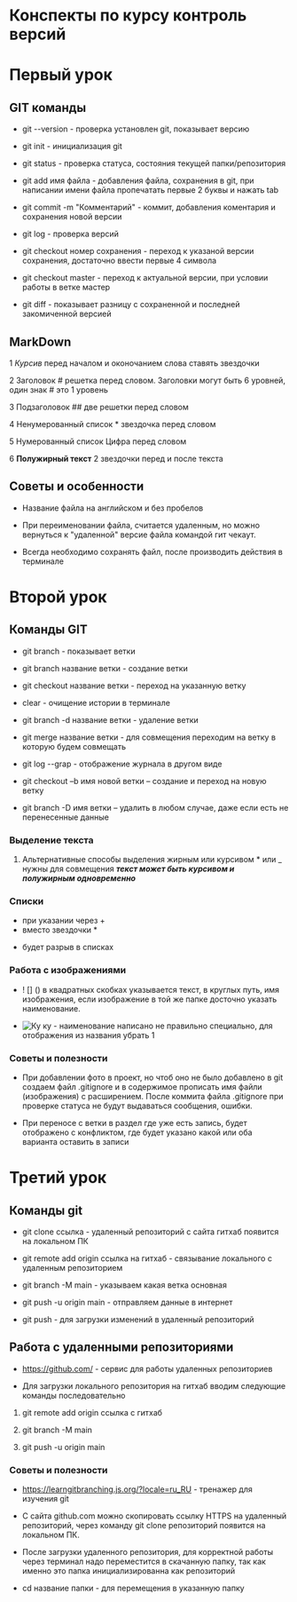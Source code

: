 # Конспекты по курсу контроль версий

# Первый урок

## GIT команды

* git --version - проверка установлен git, показывает версию

* git init - инициализация git

* git status - проверка статуса, состояния текущей папки/репозитория

* git add имя файла - добавления файла, сохранения в git, при написании имени файла пропечатать первые 2 буквы и нажать tab

* git commit -m "Комментарий" - коммит, добавления коментария и сохранения новой версии

* git log - проверка версий

* git checkout номер сохранения - переход к указаной версии сохранения, достаточно ввести первые 4 символа

* git checkout master - переход к актуальной версии, при условии работы в ветке мастер

* git diff - показывает разницу с сохраненной и последней закомиченной версией


## MarkDown

1 *Курсив* перед началом и оконочанием слова ставять звездочки

2 Заголовок # решетка перед словом. Заголовки могут быть 6 уровней, один знак # это 1 уровень

3 Подзаголовок ## две решетки перед словом

4 Ненумерованный список * звездочка перед словом

5 Нумерованный список Цифра перед словом

6 **Полужирный текст** 2 звездочки перед и после текста

## Советы и особенности

* Название файла на английском и без пробелов

* При переименовании файла, считается удаленным, но можно вернуться к "удаленной" версие файла командой гит чекаут.

* Всегда необходимо сохранять файл, после производить действия в терминале



# Второй урок

## Команды GIT

* git branch - показывает ветки

* git branch название ветки - создание ветки

* git checkout название ветки - переход на указанную ветку

* clear - очищение истории в терминале

* git branch -d название ветки - удаление ветки

* git merge название ветки - для совмещения переходим на ветку в которую будем совмещать

* git log --grap - отображение журнала в другом виде

* git checkout –b имя новой ветки – создание и переход на новую ветку

* git branch -D имя ветки – удалить в любом случае, даже если есть не перенесенные данные

### Выделение текста

1. Альтернативные способы выделения жирным или курсивом * или _ нужны для совмещения **_текст может быть курсивом и полужирным одновременно_**


### Списки
* при указании через + 
* вместо звездочки *
+ будет разрыв в списках

### Работа с изображениями

* ! [] () в квадратных скобках указывается текст, в круглых путь, имя изображения, если изображение в той же папке досточно указать наименование.

* ![Ку ку](gb1.jpg) - наименование написано не правильно специально, для отображения из названия убрать 1

### Советы и полезности

* При добавлении фото в проект, но чтоб оно не было добавлено в git создаем файл .gitignore и в содержимое прописать имя файли (изображения) с расширением. После коммита файла .gitignore при проверке статуса не будут выдаваться сообщения, ошибки.

* При переносе с ветки в раздел где уже есть запись, будет отображено с конфликтом, где будет указано какой или оба варианта оставить в записи



# Третий урок

## Команды git

* git clone ссылка - удаленный репозиторий с сайта гитхаб появится на локальном ПК

* git remote add origin ссылка на гитхаб - связывание локального с удаленным репозиторием

* git branch -M main - указываем какая ветка основная

* git push -u origin main - отправляем данные в интернет

* git push - для загрузки изменений в удаленный репозиторий


## Работа с удаленными репозиториями

* https://github.com/ - сервис для работы удаленных репозиториев

* Для загрузки локального репозитория на гитхаб вводим следующие команды последовательно

1. git remote add origin ссылка с гитхаб

2. git branch -M main

3. git push -u origin main


### Советы и полезности

* https://learngitbranching.js.org/?locale=ru_RU - тренажер для изучения git

* С сайта github.com можно скопировать ссылку HTTPS на удаленный репозиторий, через команду git clone репозиторий появится на локальном ПК.

* После загрузки удаленного репозитория, для корректной работы через терминал надо переместится в скачанную папку, так как именно это папка инициализированна как репозиторий

* cd название папки - для перемещения в указанную папку

